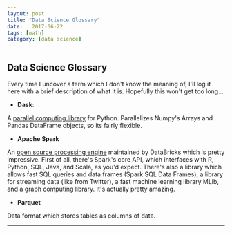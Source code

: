 ```yaml
---
layout: post
title: "Data Science Glossary"
date:   2017-06-22
tags: [math]
category: [data science]
---
```


## Data Science Glossary

Every time I uncover a term which I don't know the meaning of, I'll log it here with a brief description of what it is. Hopefully this won't get too long...

* **Dask**:

A [parallel computing library](http://dask.pydata.org/en/latest/) for Python. Parallelizes Numpy's Arrays and Pandas DataFrame objects, so its fairly flexible.

* **Apache Spark**

An [open source processing engine](https://databricks.com/spark/) maintained by DataBricks which is pretty impressive. First of all, there's Spark's core API, which interfaces with R, Python, SQL, Java, and Scala, as you'd expect. There's also a library which allows fast SQL queries and data frames (Spark SQL Data Frames), a library for streaming data (like from Twitter), a fast machine learning library MLib, and a graph computing library. It's actually pretty amazing.

* **Parquet**

Data format which stores tables as columns of data.

---